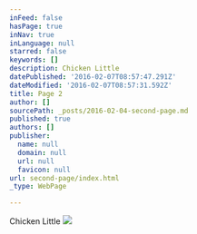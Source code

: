 ```yaml
---
inFeed: false
hasPage: true
inNav: true
inLanguage: null
starred: false
keywords: []
description: Chicken Little
datePublished: '2016-02-07T08:57:47.291Z'
dateModified: '2016-02-07T08:57:31.592Z'
title: Page 2
author: []
sourcePath: _posts/2016-02-04-second-page.md
published: true
authors: []
publisher:
  name: null
  domain: null
  url: null
  favicon: null
url: second-page/index.html
_type: WebPage

---
```

Chicken Little
![](https://s3-us-west-2.amazonaws.com/the-grid-img/p/ec6ee69765fad3bb77dcdaf8870d5bdd2878a4ed.png)
